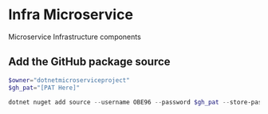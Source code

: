 # Infra Microservice
Microservice Infrastructure components

## Add the GitHub package source
```powershell
$owner="dotnetmicroserviceproject"
$gh_pat="[PAT Here]"

dotnet nuget add source --username OBE96 --password $gh_pat --store-password-in-clear-text --name github "https://nuget.pkg.github.com/$owner/index.json"
```